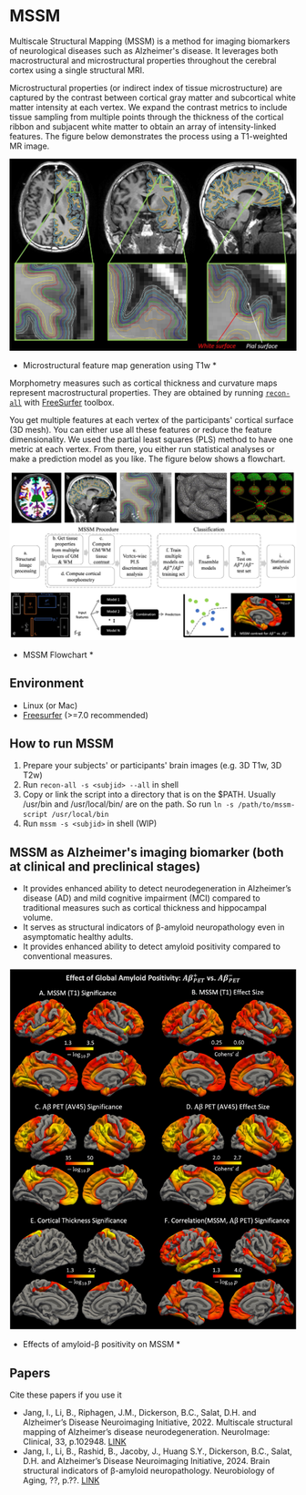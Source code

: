 # MSSM
Multiscale Structural Mapping (MSSM) is a method for imaging biomarkers of neurological diseases such as Alzheimer's disease. It leverages both macrostructural and microstructural properties throughout the cerebral cortex using a single structural MRI.

Microstructural properties (or indirect index of tissue microstructure) are captured by the contrast between cortical gray matter and subcortical white matter intensity at each vertex. We expand the contrast metrics to include tissue sampling from multiple points through the thickness of the cortical ribbon and subjacent white matter to obtain an array of intensity-linked features. The figure below demonstrates the process using a T1-weighted MR image. 

![Alt text](./img/generateGWC.jpg?raw=true "GWC")
* Microstructural feature map generation using T1w *

Morphometry measures such as cortical thickness and curvature maps represent macrostructural properties. They are obtained by running [`recon-all`](https://surfer.nmr.mgh.harvard.edu/fswiki/recon-all) with [FreeSurfer](https://surfer.nmr.mgh.harvard.edu) toolbox.

You get multiple features at each vertex of the participants' cortical surface (3D mesh). You can either use all these features or reduce the feature dimensionality. We used the partial least squares (PLS) method to have one metric at each vertex. From there, you either run statistical analyses or make a prediction model as you like. The figure below shows a flowchart.

![Alt text](./img/flowchart.jpg?raw=true "flowchart")
* MSSM Flowchart *

## Environment
- Linux (or Mac)
- [Freesurfer](https://surfer.nmr.mgh.harvard.edu/fswiki/DownloadAndInstall) (>=7.0 recommended)


## How to run MSSM
1. Prepare your subjects' or participants' brain images (e.g. 3D T1w, 3D T2w)
2. Run `recon-all -s <subjid> --all` in shell
3. Copy or link the script into a directory that is on the $PATH. Usually /usr/bin and /usr/local/bin/ are on the path. So run `ln -s /path/to/mssm-script /usr/local/bin`
4. Run `mssm -s <subjid>` in shell (WIP)


## MSSM as Alzheimer's imaging biomarker (both at clinical and preclinical stages)
- It provides enhanced ability to detect neurodegeneration in Alzheimer’s disease (AD) and mild cognitive impairment (MCI) compared to traditional measures such as cortical thickness and hippocampal volume.
- It serves as structural indicators of β-amyloid neuropathology even in asymptomatic healthy adults.
- It provides enhanced ability to detect amyloid positivity compared to conventional measures.

![Alt text](./img/effect_amyloid.jpg?raw=true "effect_amyloid")
* Effects of amyloid-β positivity on MSSM *


## Papers
Cite these papers if you use it
- Jang, I., Li, B., Riphagen, J.M., Dickerson, B.C., Salat, D.H. and Alzheimer’s Disease Neuroimaging Initiative, 2022. Multiscale structural mapping of Alzheimer’s disease neurodegeneration. NeuroImage: Clinical, 33, p.102948. [LINK](https://www.sciencedirect.com/science/article/pii/S2213158222000134)
- Jang, I., Li, B., Rashid, B., Jacoby, J., Huang S.Y., Dickerson, B.C., Salat, D.H. and Alzheimer’s Disease Neuroimaging Initiative, 2024. Brain structural indicators of β-amyloid neuropathology. Neurobiology of Aging, ??, p.??. [LINK](https://www.sciencedirect.com/science/article/pii/S0197458024000058)
